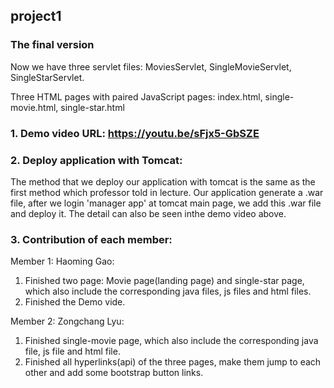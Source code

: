 ## project1

### The final version

Now we have three servlet files: MoviesServlet, SingleMovieServlet, SingleStarServlet.

Three HTML pages with paired JavaScript pages: index.html, single-movie.html, single-star.html


### 1. Demo video URL: https://youtu.be/sFjx5-GbSZE


### 2.  Deploy application with Tomcat:
The method that we deploy our application with tomcat is the same as the first method which professor told in lecture. 
Our application generate a .war file, after we login 'manager app' at tomcat main page, we add this .war file and deploy it.
The detail can also be seen inthe demo video above.

### 3. Contribution of each member:
Member 1: Haoming Gao:
1. Finished two page: Movie page(landing page) and single-star page, which also include the corresponding java files, js files and html files.
2. Finished the Demo vide.

Member 2: Zongchang Lyu:
1. Finished single-movie page, which also include the corresponding java file, js file and html file.
2. Finished all hyperlinks(api) of the three pages, make them jump to each other and add some bootstrap button links.






